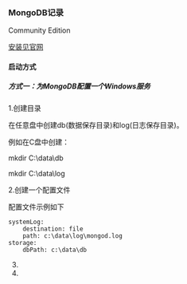 ### MongoDB记录

Community Edition

[安装见官网](https://docs.mongodb.com/manual/installation/)

#### 启动方式

##### 方式一：为MongoDB配置一个Windows服务

1.创建目录

在任意盘中创建db\(数据保存目录\)和log\(日志保存目录\)。

例如在C盘中创建：

mkdir C:\data\db

mkdir C:\data\log

2.创建一个配置文件

配置文件示例如下

```
systemLog:
    destination: file
    path: c:\data\log\mongod.log
storage:
    dbPath: c:\data\db
```



3.

4.

